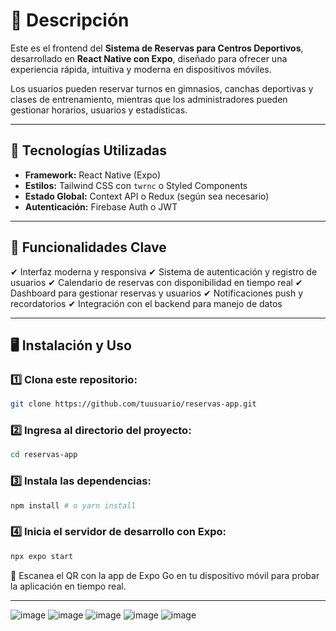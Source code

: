 # 📌 Descripción
Este es el frontend del **Sistema de Reservas para Centros Deportivos**, desarrollado en **React Native con Expo**, diseñado para ofrecer una experiencia rápida, intuitiva y moderna en dispositivos móviles.

Los usuarios pueden reservar turnos en gimnasios, canchas deportivas y clases de entrenamiento, mientras que los administradores pueden gestionar horarios, usuarios y estadísticas.

---

## 🚀 Tecnologías Utilizadas
- **Framework:** React Native (Expo)
- **Estilos:** Tailwind CSS con `twrnc` o Styled Components
- **Estado Global:** Context API o Redux (según sea necesario)
- **Autenticación:** Firebase Auth o JWT

---

## 🎯 Funcionalidades Clave
✔ Interfaz moderna y responsiva
✔ Sistema de autenticación y registro de usuarios
✔ Calendario de reservas con disponibilidad en tiempo real
✔ Dashboard para gestionar reservas y usuarios
✔ Notificaciones push y recordatorios
✔ Integración con el backend para manejo de datos

---

## 🖥️ Instalación y Uso

### 1️⃣ Clona este repositorio:
```sh
git clone https://github.com/tuusuario/reservas-app.git
```

### 2️⃣ Ingresa al directorio del proyecto:
```sh
cd reservas-app
```

### 3️⃣ Instala las dependencias:
```sh
npm install # o yarn install
```

### 4️⃣ Inicia el servidor de desarrollo con Expo:
```sh
npx expo start
```

🔹 Escanea el QR con la app de Expo Go en tu dispositivo móvil para probar la aplicación en tiempo real.

---

![image](https://github.com/user-attachments/assets/75de41ef-a54e-4a78-bc82-556b63f5ca6b) 
![image](https://github.com/user-attachments/assets/f9230a0e-58d9-4812-94c4-97d1d1f9adfa)
![image](https://github.com/user-attachments/assets/f27314ec-c81e-4652-bb64-e675eb631b98)
![image](https://github.com/user-attachments/assets/f501cd1c-5525-429b-9ad6-8c8863ac463e)
![image](https://github.com/user-attachments/assets/817b3688-f81d-4135-92cb-8c34c91dcbb3)
